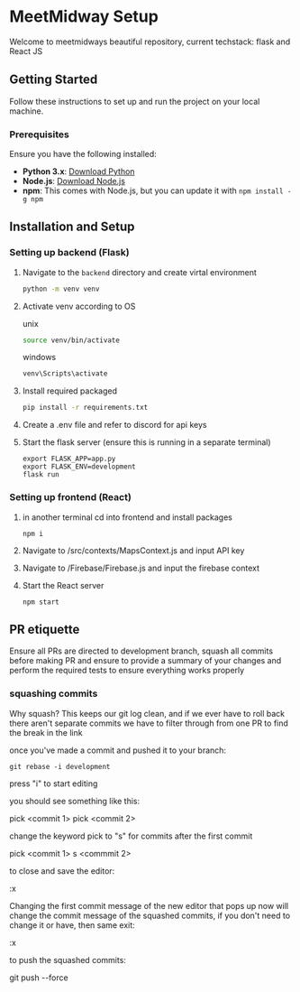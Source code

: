 # MeetMidway Setup

Welcome to meetmidways beautiful repository, current techstack: flask and React JS

## Getting Started

Follow these instructions to set up and run the project on your local machine.

### Prerequisites

Ensure you have the following installed:

- **Python 3.x**: [Download Python](https://www.python.org/downloads/)
- **Node.js**: [Download Node.js](https://nodejs.org/en/download/)
- **npm**: This comes with Node.js, but you can update it with `npm install -g npm`

## Installation and Setup

### Setting up backend (Flask)

1. Navigate to the `backend` directory and create virtal environment
   ```bash
   python -m venv venv
   ```
2. Activate venv according to OS

   unix
   ```bash
   source venv/bin/activate
   ```

   windows
      ```bash
   venv\Scripts\activate
   ```
3. Install required packaged
   ```bash
   pip install -r requirements.txt
   ```
4. Create a .env file and refer to discord for api keys
   
5. Start the flask server (ensure this is running in a separate terminal)
   ```
   export FLASK_APP=app.py
   export FLASK_ENV=development
   flask run
   ```

### Setting up frontend (React)
1. in another terminal cd into frontend and install packages
   ```
   npm i
   ```
2. Navigate to /src/contexts/MapsContext.js and input API key
   
3. Navigate to /Firebase/Firebase.js and input the firebase context
   
4. Start the React server
   ```
   npm start
   ```

## PR etiquette
Ensure all PRs are directed to development branch, squash all commits before making PR and ensure to provide a summary of your changes and perform the required tests to ensure everything works properly

### squashing commits
Why squash? This keeps our git log clean, and if we ever have to roll back there aren't separate commits we have to filter through from one PR to find the break in the link

once you've made a commit and pushed it to your branch:
   ```
   git rebase -i development
   ```

press "i" to start editing

you should see something like this:

pick <commit 1>
pick <commit 2>

change the keyword pick to "s" for commits after the first commit

pick <commit 1>
s <commmit 2>

to close and save the editor:

:x

Changing the first commit message of the new editor that pops up now will change the commit message of the squashed commits, if you don't need to change it or have, then same exit:

:x

to push the squashed commits:

git push --force






   
   
